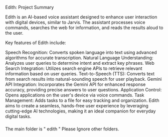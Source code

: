 Edith: Project Summary

Edith is an AI-based voice assistant designed to enhance user interaction with digital devices, similar to Jarvis. The assistant processes voice commands, searches the web for information, and reads the results aloud to the user.

Key features of Edith include:

Speech Recognition: Converts spoken language into text using advanced algorithms for accurate transcription.
Natural Language Understanding: Analyzes user queries to determine intent and extract key phrases.
Web Search Integration: Utilizes search engine APIs to retrieve relevant information based on user queries.
Text-to-Speech (TTS): Converts text from search results into natural-sounding speech for user playback.
Gemini API Integration: Incorporates the Gemini API for enhanced response accuracy, providing precise answers to user questions.
Application Control: Opens applications on the user's device via voice commands.
Task Management: Adds tasks to a file for easy tracking and organization.
Edith aims to create a seamless, hands-free user experience by leveraging cutting-edge AI technologies, making it an ideal companion for everyday digital tasks.



###
The main folder is " edith "
Please Ignore other folders.
